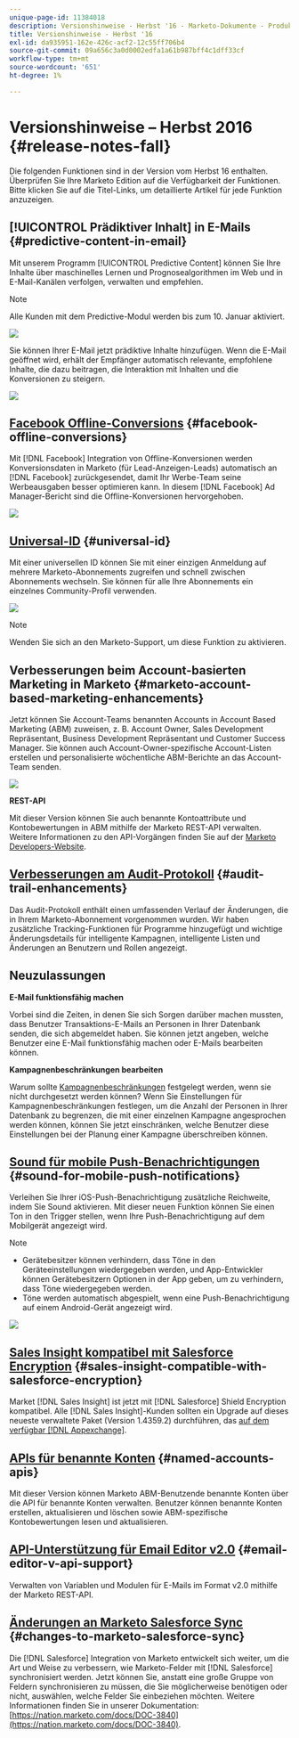 ```yaml
---
unique-page-id: 11384018
description: Versionshinweise - Herbst '16 - Marketo-Dokumente - Produktdokumentation
title: Versionshinweise - Herbst '16
exl-id: da935951-162e-426c-acf2-12c55ff706b4
source-git-commit: 09a656c3a0d0002edfa1a61b987bff4c1dff33cf
workflow-type: tm+mt
source-wordcount: '651'
ht-degree: 1%

---
```


# Versionshinweise – Herbst 2016 {#release-notes-fall}

Die folgenden Funktionen sind in der Version vom Herbst 16 enthalten. Überprüfen Sie Ihre Marketo Edition auf die Verfügbarkeit der Funktionen. Bitte klicken Sie auf die Titel-Links, um detaillierte Artikel für jede Funktion anzuzeigen.

## [!UICONTROL Prädiktiver Inhalt] in E-Mails {#predictive-content-in-email}

Mit unserem Programm [!UICONTROL Predictive Content] können Sie Ihre Inhalte über maschinelles Lernen und Prognosealgorithmen im Web und in E-Mail-Kanälen verfolgen, verwalten und empfehlen.

>[!NOTE]
>
>Alle Kunden mit dem Predictive-Modul werden bis zum 10. Januar aktiviert.

![](assets/shafe.png)

Sie können Ihrer E-Mail jetzt prädiktive Inhalte hinzufügen. Wenn die E-Mail geöffnet wird, erhält der Empfänger automatisch relevante, empfohlene Inhalte, die dazu beitragen, die Interaktion mit Inhalten und die Konversionen zu steigern.

![](assets/predictive.png)

## [Facebook Offline-Conversions](/help/marketo/product-docs/demand-generation/facebook/understanding-facebook-offline-conversions.md) {#facebook-offline-conversions}

Mit [!DNL Facebook] Integration von Offline-Konversionen werden Konversionsdaten in Marketo (für Lead-Anzeigen-Leads) automatisch an [!DNL Facebook] zurückgesendet, damit Ihr Werbe-Team seine Werbeausgaben besser optimieren kann. In diesem [!DNL Facebook] Ad Manager-Bericht sind die Offline-Konversionen hervorgehoben.

![](assets/facebook.png)

## [Universal-ID](/help/marketo/product-docs/administration/settings/using-a-universal-id-for-subscription-login.md) {#universal-id}

Mit einer universellen ID können Sie mit einer einzigen Anmeldung auf mehrere Marketo-Abonnements zugreifen und schnell zwischen Abonnements wechseln. Sie können für alle Ihre Abonnements ein einzelnes Community-Profil verwenden.

![](assets/image2016-11-3-15-3a10-3a16.png)

>[!NOTE]
>
>Wenden Sie sich an den Marketo-Support, um diese Funktion zu aktivieren.

## Verbesserungen beim Account-basierten Marketing in Marketo {#marketo-account-based-marketing-enhancements}

Jetzt können Sie Account-Teams benannten Accounts in Account Based Marketing (ABM) zuweisen, z. B. Account Owner, Sales Development Repräsentant, Business Development Repräsentant und Customer Success Manager. Sie können auch Account-Owner-spezifische Account-Listen erstellen und personalisierte wöchentliche ABM-Berichte an das Account-Team senden.

![](assets/account-team-11-15-16.png)

**REST-API**

Mit dieser Version können Sie auch benannte Kontoattribute und Kontobewertungen in ABM mithilfe der Marketo REST-API verwalten. Weitere Informationen zu den API-Vorgängen finden Sie auf der [Marketo Developers-Website](https://developers.marketo.com/rest-api/lead-database/named-accounts).

## [Verbesserungen am Audit-Protokoll](/help/marketo/product-docs/administration/audit-trail/change-details-in-audit-trail.md) {#audit-trail-enhancements}

Das Audit-Protokoll enthält einen umfassenden Verlauf der Änderungen, die in Ihrem Marketo-Abonnement vorgenommen wurden. Wir haben zusätzliche Tracking-Funktionen für Programme hinzugefügt und wichtige Änderungsdetails für intelligente Kampagnen, intelligente Listen und Änderungen an Benutzern und Rollen angezeigt.

## Neuzulassungen

**E-Mail funktionsfähig machen**

Vorbei sind die Zeiten, in denen Sie sich Sorgen darüber machen mussten, dass Benutzer Transaktions-E-Mails an Personen in Ihrer Datenbank senden, die sich abgemeldet haben. Sie können jetzt angeben, welche Benutzer eine E-Mail funktionsfähig machen oder E-Mails bearbeiten können.

**Kampagnenbeschränkungen bearbeiten**

Warum sollte [Kampagnenbeschränkungen](/help/marketo/product-docs/administration/email-setup/enable-person-restrictions-for-smart-campaigns.md) festgelegt werden, wenn sie nicht durchgesetzt werden können? Wenn Sie Einstellungen für Kampagnenbeschränkungen festlegen, um die Anzahl der Personen in Ihrer Datenbank zu begrenzen, die mit einer einzelnen Kampagne angesprochen werden können, können Sie jetzt einschränken, welche Benutzer diese Einstellungen bei der Planung einer Kampagne überschreiben können.

## [Sound für mobile Push-Benachrichtigungen](/help/marketo/product-docs/mobile-marketing/push-notifications/configure-mobile-push-notification.md) {#sound-for-mobile-push-notifications}

Verleihen Sie Ihrer iOS-Push-Benachrichtigung zusätzliche Reichweite, indem Sie Sound aktivieren. Mit dieser neuen Funktion können Sie einen Ton in den Trigger stellen, wenn Ihre Push-Benachrichtigung auf dem Mobilgerät angezeigt wird.

>[!NOTE]
>
>* Gerätebesitzer können verhindern, dass Töne in den Geräteeinstellungen wiedergegeben werden, und App-Entwickler können Gerätebesitzern Optionen in der App geben, um zu verhindern, dass Töne wiedergegeben werden.
>* Töne werden automatisch abgespielt, wenn eine Push-Benachrichtigung auf einem Android-Gerät angezeigt wird.

![](assets/sound-for-push-notifications.png)

## [Sales Insight kompatibel mit Salesforce Encryption](/help/marketo/product-docs/marketo-sales-insight/msi-for-salesforce/installation/install-marketo-sales-insight-package-in-salesforce-appexchange.md) {#sales-insight-compatible-with-salesforce-encryption}

Market [!DNL Sales Insight] ist jetzt mit [!DNL Salesforce] Shield Encryption kompatibel. Alle [!DNL Sales Insight]-Kunden sollten ein Upgrade auf dieses neueste verwaltete Paket (Version 1.4359.2) durchführen, das [auf dem verfügbar [!DNL Appexchange]](https://appexchange.salesforce.com/listingDetail?listingId=a0N30000001SVZmEAO).

## [APIs für benannte Konten](https://developers.marketo.com/rest-api/lead-database/named-accounts/) {#named-accounts-apis}

Mit dieser Version können Marketo ABM-Benutzende benannte Konten über die API für benannte Konten verwalten. Benutzer können benannte Konten erstellen, aktualisieren und löschen sowie ABM-spezifische Kontobewertungen lesen und aktualisieren.

## [API-Unterstützung für Email Editor v2.0](https://developers.marketo.com/rest-api/assets/emails/) {#email-editor-v-api-support}

Verwalten von Variablen und Modulen für E-Mails im Format v2.0 mithilfe der Marketo REST-API.

## [Änderungen an Marketo Salesforce Sync](https://nation.marketo.com/docs/DOC-3840) {#changes-to-marketo-salesforce-sync}

Die [!DNL Salesforce] Integration von Marketo entwickelt sich weiter, um die Art und Weise zu verbessern, wie Marketo-Felder mit [!DNL Salesforce] synchronisiert werden. Jetzt können Sie, anstatt eine große Gruppe von Feldern synchronisieren zu müssen, die Sie möglicherweise benötigen oder nicht, auswählen, welche Felder Sie einbeziehen möchten. Weitere Informationen finden Sie in unserer Dokumentation: [https://nation.marketo.com/docs/DOC-3840](https://nation.marketo.com/docs/DOC-3840).
